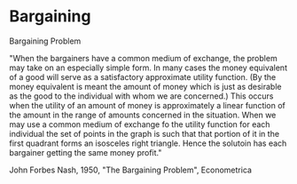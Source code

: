 # Bargaining
Bargaining Problem

"When the bargainers have a common medium of exchange, the problem may take on an especially simple form. In many cases the money equivalent of a good will serve as a satisfactory approximate utility function. (By the money equivalent is meant the amount of money which is just as desirable as the good to the individual with whom we are concerned.) This occurs when the utility of an amount of money is approximately a linear function of the amount in the range of amounts concerned in the situation. When we may use a common medium of exchange fo the utility function for each individual the set of points in the graph is such that that portion of it in the first quadrant forms an isosceles right triangle. Hence the solutoin has each bargainer getting the same money profit."

John Forbes Nash, 1950, "The Bargaining Problem", Econometrica


